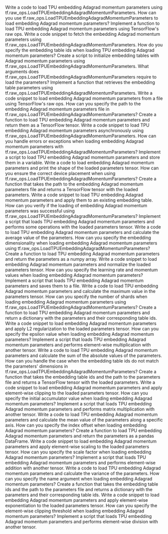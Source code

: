 Write a code to load TPU embedding Adagrad momentum parameters using tf.raw_ops.LoadTPUEmbeddingAdagradMomentumParameters.
How can you use tf.raw_ops.LoadTPUEmbeddingAdagradMomentumParameters to load embedding Adagrad momentum parameters?
Implement a function to load TPU embedding Adagrad momentum parameters using TensorFlow's raw ops.
Write a code snippet to fetch the embedding Adagrad momentum parameters using tf.raw_ops.LoadTPUEmbeddingAdagradMomentumParameters.
How do you specify the embedding table ids when loading TPU embedding Adagrad momentum parameters?
Create a script to initialize embedding tables with Adagrad momentum parameters using tf.raw_ops.LoadTPUEmbeddingAdagradMomentumParameters.
What arguments does tf.raw_ops.LoadTPUEmbeddingAdagradMomentumParameters require to load the parameters?
Implement a function that retrieves the embedding table parameters using tf.raw_ops.LoadTPUEmbeddingAdagradMomentumParameters.
Write a code snippet to load embedding Adagrad momentum parameters from a file using TensorFlow's raw ops.
How can you specify the path to the embedding Adagrad momentum parameters file in tf.raw_ops.LoadTPUEmbeddingAdagradMomentumParameters?
Create a function to load TPU embedding Adagrad momentum parameters and return them as a TensorFlow tensor.
Write a code snippet to load TPU embedding Adagrad momentum parameters asynchronously using tf.raw_ops.LoadTPUEmbeddingAdagradMomentumParameters.
How can you handle errors or exceptions when loading embedding Adagrad momentum parameters with tf.raw_ops.LoadTPUEmbeddingAdagradMomentumParameters?
Implement a script to load TPU embedding Adagrad momentum parameters and store them in a variable.
Write a code to load embedding Adagrad momentum parameters and print the shape of the loaded parameters tensor.
How can you ensure the correct device placement when using tf.raw_ops.LoadTPUEmbeddingAdagradMomentumParameters?
Create a function that takes the path to the embedding Adagrad momentum parameters file and returns a TensorFlow tensor with the loaded parameters.
Write a code snippet to load TPU embedding Adagrad momentum parameters and apply them to an existing embedding table.
How can you verify if the loading of embedding Adagrad momentum parameters was successful using tf.raw_ops.LoadTPUEmbeddingAdagradMomentumParameters?
Implement a script that loads TPU embedding Adagrad momentum parameters and performs some operations with the loaded parameters tensor.
Write a code to load TPU embedding Adagrad momentum parameters and calculate the average value of the parameters.
How can you specify the embedding dimensionality when loading embedding Adagrad momentum parameters using tf.raw_ops.LoadTPUEmbeddingAdagradMomentumParameters?
Create a function to load TPU embedding Adagrad momentum parameters and return the parameters as a numpy array.
Write a code snippet to load embedding Adagrad momentum parameters and normalize the loaded parameters tensor.
How can you specify the learning rate and momentum values when loading embedding Adagrad momentum parameters?
Implement a script that loads TPU embedding Adagrad momentum parameters and saves them to a file.
Write a code to load TPU embedding Adagrad momentum parameters and calculate the maximum value in the parameters tensor.
How can you specify the number of shards when loading embedding Adagrad momentum parameters using tf.raw_ops.LoadTPUEmbeddingAdagradMomentumParameters?
Create a function to load TPU embedding Adagrad momentum parameters and return a dictionary with the parameters and their corresponding table ids.
Write a code snippet to load embedding Adagrad momentum parameters and apply L2 regularization to the loaded parameters tensor.
How can you specify the epsilon value when loading embedding Adagrad momentum parameters?
Implement a script that loads TPU embedding Adagrad momentum parameters and performs element-wise multiplication with another tensor.
Write a code to load TPU embedding Adagrad momentum parameters and calculate the sum of the absolute values of the parameters.
How can you handle the case when the embedding table ids do not match the parameters' dimensions in tf.raw_ops.LoadTPUEmbeddingAdagradMomentumParameters?
Create a function that takes the embedding table ids and the path to the parameters file and returns a TensorFlow tensor with the loaded parameters.
Write a code snippet to load embedding Adagrad momentum parameters and apply element-wise clipping to the loaded parameters tensor.
How can you specify the initial accumulator value when loading embedding Adagrad momentum parameters?
Implement a script that loads TPU embedding Adagrad momentum parameters and performs matrix multiplication with another tensor.
Write a code to load TPU embedding Adagrad momentum parameters and calculate the mean value of the parameters along a specific axis.
How can you specify the index offset when loading embedding Adagrad momentum parameters?
Create a function to load TPU embedding Adagrad momentum parameters and return the parameters as a pandas DataFrame.
Write a code snippet to load embedding Adagrad momentum parameters and apply element-wise scaling to the loaded parameters tensor.
How can you specify the scale factor when loading embedding Adagrad momentum parameters?
Implement a script that loads TPU embedding Adagrad momentum parameters and performs element-wise addition with another tensor.
Write a code to load TPU embedding Adagrad momentum parameters and calculate the variance of the parameters.
How can you specify the name argument when loading embedding Adagrad momentum parameters?
Create a function that takes the embedding table ids and the path to the parameters file and returns a dictionary with the parameters and their corresponding table ids.
Write a code snippet to load embedding Adagrad momentum parameters and apply element-wise exponentiation to the loaded parameters tensor.
How can you specify the element-wise clipping threshold when loading embedding Adagrad momentum parameters?
Implement a script that loads TPU embedding Adagrad momentum parameters and performs element-wise division with another tensor.
